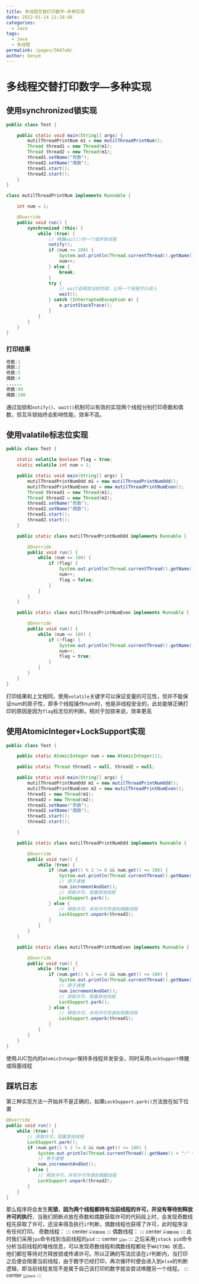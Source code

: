 ```yaml
---
title: 多线程交替打印数字—多种实现
date: 2022-01-14 21:18:48
categories: 
  - Java
tags: 
  - Java
  - 多线程
permalink: /pages/5047a0/
author: benym
---
```


# 多线程交替打印数字—多种实现

## 使用synchronized锁实现

```java
public class Test {

    public static void main(String[] args) {
        mutilThreadPrintNum m1 = new mutilThreadPrintNum();
        Thread thread1 = new Thread(m1);
        Thread thread2 = new Thread(m1);
        thread1.setName("奇数");
        thread2.setName("偶数");
        thread1.start();
        thread2.start();
    }
}

class mutilThreadPrintNum implements Runnable {

    int num = 1;

    @Override
    public void run() {
        synchronized (this) {
            while (true) {
                // 唤醒wait()的一个或所有线程
                notify();
                if (num <= 100) {
                    System.out.println(Thread.currentThread().getName() + ":" + num);
                    num++;
                } else {
                    break;
                }
                try {
                    // wait会释放当前的锁，让另一个线程可以进入
                    wait();
                } catch (InterruptedException e) {
                    e.printStackTrace();
                }
            }
        }
    }
}
```

### 打印结果

```java
奇数:1
偶数:2
奇数:3
偶数:4
......
奇数:99
偶数:100
```

通过加锁和`notify()`、`wait()`机制可以有效的实现两个线程分别打印奇数和偶数，但互斥锁始终会影响性能，效率不高。

## 使用valatile标志位实现

```java
public class Test {

    static volatile boolean flag = true;
    static volatile int num = 1;

    public static void main(String[] args) {
        mutilThreadPrintNumOdd m1 = new mutilThreadPrintNumOdd();
        mutilThreadPrintNumEven m2 = new mutilThreadPrintNumEven();
        Thread thread1 = new Thread(m1);
        Thread thread2 = new Thread(m2);
        thread1.setName("奇数");
        thread2.setName("偶数");
        thread1.start();
        thread2.start();
    }

    public static class mutilThreadPrintNumOdd implements Runnable {

        @Override
        public void run() {
            while (num <= 100) {
                if (flag) {
                    System.out.println(Thread.currentThread().getName() + ":" + num);
                    num++;
                    flag = false;
                }
            }
        }
    }

    public static class mutilThreadPrintNumEven implements Runnable {

        @Override
        public void run() {
            while (num <= 100) {
                if (!flag) {
                    System.out.println(Thread.currentThread().getName() + ":" + num);
                    num++;
                    flag = true;
                }
            }
        }
    }
}
```

打印结果和上文相同，使用`volatile`关键字可以保证变量的可见性，但并不能保证num的原子性，即多个线程操作num时，他是非线程安全的，此处能够正确打印的原因是因为`flag`标志位的判断。相对于加锁来说，效率更高

## 使用AtomicInteger+LockSupport实现

```java
public class Test {

    public static AtomicInteger num = new AtomicInteger(1);

    public static Thread thread1 = null, thread2 = null;

    public static void main(String[] args) {
        mutilThreadPrintNumOdd m1 = new mutilThreadPrintNumOdd();
        mutilThreadPrintNumEven m2 = new mutilThreadPrintNumEven();
        thread1 = new Thread(m1);
        thread2 = new Thread(m2);
        thread1.setName("奇数");
        thread2.setName("偶数");
        thread1.start();
        thread2.start();

    }

    public static class mutilThreadPrintNumOdd implements Runnable {

        @Override
        public void run() {
            while (true) {
                if (num.get() % 2 != 0 && num.get() <= 100) {
                    System.out.println(Thread.currentThread().getName() + ":" + num);
                    // 原子递增
                    num.incrementAndGet();
                    // 获取许可，阻塞其他线程
                    LockSupport.park();
                } else {
                    // 释放许可，并将许可传递到偶数线程
                    LockSupport.unpark(thread2);
                }
            }
        }
    }

    public static class mutilThreadPrintNumEven implements Runnable {

        @Override
        public void run() {
            while (true) {
                if (num.get() % 2 == 0 && num.get() <= 100) {
                    System.out.println(Thread.currentThread().getName() + ":" + num);
                    // 原子递增
                    num.incrementAndGet();
                    // 获取许可，阻塞其他线程
                    LockSupport.park();
                } else {
                    // 释放许可，并将许可传递到奇数线程
                    LockSupport.unpark(thread1);
                }
            }
        }
    }
}
```

使用JUC包内的`AtomicInteger`保持多线程并发安全，同时采用`LockSupport`唤醒或阻塞线程

## 踩坑日志

第三种实现方法一开始并不是正确的，如果`LockSupport.park()`方法放在如下位置

```java
@Override
public void run() {
    while (true) {
        // 获取许可，阻塞其他线程
        LockSupport.park();
        if (num.get() % 2 != 0 && num.get() <= 100) {
            System.out.println(Thread.currentThread().getName() + ":" + num);
            // 原子递增
            num.incrementAndGet();
        } else {
            // 释放许可，并将许可传递到偶数线程
            LockSupport.unpark(thread2);
        }
    }
}
```

那么程序将会发生**死锁**，**因为两个线程都持有当前线程的许可，并没有等待到释放许可的执行**，当我们把断点放在奇数和偶数获取许可的代码段上时，会发现奇数线程先获取了许可，还没来得及执行`if`判断，偶数线程也获得了许可，此时程序没有任何打印。
奇数线程：
::: center
<img src="https://image-1-1257237419.cos.ap-chongqing.myqcloud.com/threadodd.png/zipstyle" alt="奇数线程" style="zoom:60%;" />
:::
偶数线程：
::: center
<img src="https://image-1-1257237419.cos.ap-chongqing.myqcloud.com/threadeven.png/zipstyle" alt="偶数线程" style="zoom:60%;" />
:::
此时我们采用`jps`命令找到当前线程的`pid`
::: center
<img src="https://image-1-1257237419.cos.ap-chongqing.myqcloud.com/jpsimg.png/zipstyle" alt="jps" style="zoom:60%;" />
:::
之后采用`jstack pid`命令分析当前线程的堆栈信息，可以发现奇数线程和偶数线程都处于`WAITING `状态，他们都在等待对方释放锁或传递许可。所以正确的写法应该在`if`判断内，当打印之后便会阻塞当前线程，由于数字已经打印，再次循环时便会进入到`else`的判断逻辑，即当前线程发现不是属于自己该打印的数字就会尝试唤醒另一个线程。
::: center
<img src="https://image-1-1257237419.cos.ap-chongqing.myqcloud.com/jstackan.png/zipstyle" alt="jstack" style="zoom:60%;" />
:::
